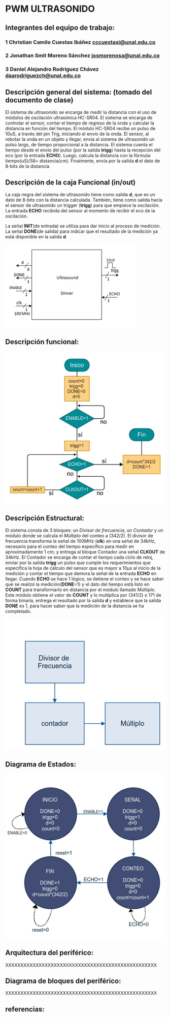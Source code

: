 # PWM ULTRASONIDO

## Integrantes del equipo de trabajo:

### 1 Christian Camilo Cuestas Ibáñez cccuestasi@unal.edu.co
### 2 Jonathan Smit Moreno Sánchez josmorenosa@unal.edu.co
### 3 Daniel Alejandro Rodríguez Chávez daarodriguezch@unal.edu.co
## Descripción general del sistema: (tomado del documento de clase)

El sistema de ultrasonido se encarga de medir la distancia con el uso de módulos de oscilación ultrasónica HC-SR04. El sistema se encarga de controlar el sensor, contar el tiempo de regreso de la onda y calcular la distancia en función del tiempo. El módulo HC-SR04 recibe un pulso de 10uS, a través del pin Trig, iniciando el envío de la onda. El sensor, al rebotar la onda en un objeto y llegar, envía al sistema de ultrasonido un pulso largo, de tiempo proporcional a la distancia. El sistema cuenta el tiempo desde el envío del pulso (por la salida **trigg**) hasta la recepción del eco (por 
la entrada **ECHO**). Luego, calcula la distancia con la fórmula: tiempo(uS)/58= distancia(cm). Finalmente, envía por la salida **d** el dato de 8-bits de la distancia.

## Descripción de la caja Funcional  (in/out)

La caja negra del sistema de ultrasonido tiene como salida **d**, que es un dato de 8-bits con la distancia calculada. También, tiene como salida hacia el sensor de ultrasonido un trigger (**trigg**) para que empiece la oscilación. La entrada **ECHO** recibida del sensor al momento de recibir el eco de la oscilación.

La señal **INIT**(de entrada) se utiliza para dar inicio al proceso de medición. La señal **DONE**(de salida) para indicar que el resultado de la medición ya está disponible en la salida **d**.

![](https://github.com/Fabeltranm/FPGA-Game-D1/blob/master/HW/RTL/08ULTRASONIDO/Version_02/03_document/img/UltrasonidoDiagramaCajaNegra.jpg)


## Descripción funcional:

![](https://github.com/Fabeltranm/FPGA-Game-D1/blob/master/HW/RTL/08ULTRASONIDO/Version_02/03_document/img/D.%20Funcional%20Ultrasonido)

<!--
El pulso para iniciar, ingresa por **f**, y en **Rm** debe estar en 1, para poderlo recibir; así recibiera una señal cuadrada, se tomará por un pulso, y **Rm** dejará en claro eso. luego, esta pasará por el contador, y equivaldrá a la entrada/salida **S** la cual volverá a mandar un pulso al recibir la señal ultrasónica de vuelta. El contador contabilizará el tiempo en valores iguales de periodo a la de la onda de ultrasonido, y, recibido el pulso de vuelta, dejará de contar y **Ten** estará en 1, la cual indicará disponibilidad del contador para pasar el dato por **T**, de tamaño 10 el bus, y una vez recibido el dato, tendrá confirmación por **Tr** el contador para poder dar disponibilidad, la cual se dará por **Tm**. El que es llamado <i>Traductor</i> por las características de adecuación del dato en dicho módulo. En este el dato recibido será tratado por proporciones, dada la longitud de onda conocida en el sensor (7500m) según el <i>datasheet</i> y su periodo, por lo que, el conteo se adecuará a un valor proporcional al periodo para sacar la relación donde habría una proporcionalidad triangular con la longitud de onda también. El recorrido de la onda es dos (2) veces la distancia que queremos, por ende, el recorrido se divide en 2, y el dato pasa por **R** de tamaño 10 hacia el procesador, con la indicación de **Ren** en 1, para indicar que está disponible el dato, y cuando sea recibido, se recibe un valor de **Tro** en 1, para decir que el dato fue recibido, y la salida **Rm** indicará que estará disponible poniéndose en 1 de nuevo.
-->


## Descripción Estructural:

El sistema consta de 3 bloques: un <i>Divisor de frecuencia</i>, un <i>Contador</i> y un módulo donde se calcula el <i>Múltiplo</i> del conteo a (342/2). El divisor de frecuencia transforma la señal de 100MHz (**clk**) en una señal de 34kHz, necesario para el conteo del tiempo específico para medir en aproximadamente 1 cm; y entrega al bloque Contador una señal **CLKOUT** de 34kHz. El Contador se encarga de contar el tiempo cada ciclo de reloj, enviar por la salida **trigg** un pulso que cumple los requerimientos que especifica la hoja de cálculo del sensor que es mayor a 10&mu;s al inicio de la medición y contar el tiempo que demora la señal de la entrada **ECHO** en llegar. Cuando **ECHO** se hace 1 lógico, se detiene el conteo y se hace saber  que se realizó la medición(**DONE**=1) y el dato del tiempo está listo en **COUNT** para transformarlo en distancia por el módulo llamado Múltiplo. Este módulo obtiene el valor de **COUNT** y lo multiplica por (341/2) o 171 de forma binaria, entrega el resultado por la salida **d** y establece que la salida **DONE** es 1, para hacer saber que la medición de la distancia se ha completado.


![](https://github.com/Fabeltranm/FPGA-Game-D1/blob/master/HW/RTL/08ULTRASONIDO/Version_02/03_document/img/D.%20Estructural%20Ultrasonido)


## Diagrama de Estados:

![](https://github.com/Fabeltranm/FPGA-Game-D1/blob/master/HW/RTL/08ULTRASONIDO/Version_02/03_document/img/D.%20de%20Estado%20Ultrasonido)

## Arquitectura del periférico:

XXXXXXXXXXXXXXXXXXXXXXXXXXXXXXXXXXXXXXXXXXXXXXXXXX

## Diagrama de bloques del periférico:

XXXXXXXXXXXXXXXXXXXXXXXXXXXXXXXXXXXXXXXXXXXXXXXXXX

## referencias:
<!--
<ul> 
<li><b>Raúl Alvarez.</b> <i>Cómo Medir Distancias con el Sensor Ultrasónico PING</i>
<p>URL: <a href="url">http://tecbolivia.com/index.php/articulos-y-tutoriales-microcontroladores/17-como-medir-distancias-con-el-sensor-ultrasonico-ping</a></p></li> 
</ul> 
-->

